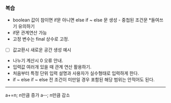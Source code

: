 
### 복습
- boolean 값이 참이면 if문 아니면 else if ~ else 문 생성 - 중첩된 조건문 *들여쓰기 유의하기 
- if문 관계연산 가능
- 고정 변수는 final 상수로 고정.
- [ ] 값교환시 새로운 공간 생성 예시
- 나누기 계산시 0 오류 안내. 
- 입력값 여러개 있을 때 관계 연산 활용하기.
- 처음부터 특정 단위 입력 설명과 사용자가 실수형태로 입력하게 한다.
-  if ~ else if ~ else 전 조건이 미만일 경우 포함된 해당 범위는 안적어도 된다.

---
a+=n; n만큼 증가
a--; n만큼 감소
